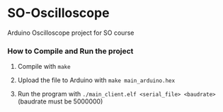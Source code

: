 # SO-Oscilloscope
Arduino Oscilloscope project for SO course

### How to Compile and Run the project
1. Compile with ```make```

2. Upload the file to Arduino with ```make main_arduino.hex```

3. Run the program with ```./main_client.elf <serial_file> <baudrate>```<br>(baudrate must be 5000000)